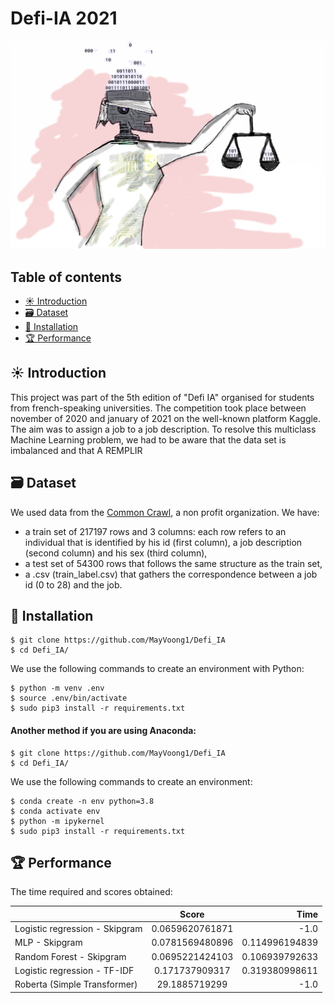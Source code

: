 # Defi-IA 2021

<div align="center">
  <img src="images/ia.jpg" />
</div>

## Table of contents
- [☀ Introduction](#-introduction)
- [🗃 Dataset](#-dataset)
- [🔧 Installation](#-installation)
- [🏆 Performance](#-performance)

## ☀ Introduction
This project was part of the 5th edition of "Defi IA" organised for students from french-speaking universities. The competition took place between november of 2020 and january of 2021 on the well-known platform Kaggle. The aim was to assign a job to a job description. To resolve this multiclass Machine Learning problem, we had to be aware that the data set is imbalanced and that A REMPLIR

## 🗃 Dataset

We used data from the <a href="https://www.wikiwand.com/en/Common_Crawl">Common Crawl</a>, a non profit organization. We have: 
- a train set of 217197 rows and 3 columns: each row refers to an individual that is identified by his id (first column), a job description (second column) and his sex (third column), 
- a test set of 54300 rows that follows the same structure as the train set, 
- a .csv (train_label.csv) that gathers the correspondence between a job id (0 to 28) and the job.  

## 🔧 Installation 

    $ git clone https://github.com/MayVoong1/Defi_IA
    $ cd Defi_IA/
 We use the following commands to create an environment with Python:
 
    $ python -m venv .env
    $ source .env/bin/activate
    $ sudo pip3 install -r requirements.txt
    
#### Another method if you are using Anaconda:
    $ git clone https://github.com/MayVoong1/Defi_IA
    $ cd Defi_IA/
    
 We use the following commands to create an environment:
 
    $ conda create -n env python=3.8
    $ conda activate env
    $ python -m ipykernel
    $ sudo pip3 install -r requirements.txt
    
## 🏆 Performance

The time required and scores obtained:

| 		         | Score      | Time |
| ------------- |:-------------:| -----:|
| Logistic regression - Skipgram|0.0659620761871|-1.0|
| MLP - Skipgram | 0.0781569480896 | 0.114996194839|
| Random Forest - Skipgram | 0.0695221424103 | 0.106939792633|
| Logistic regression - TF-IDF | 0.171737909317 | 0.319380998611|
| Roberta (Simple Transformer) | 29.1885719299 | -1.0|





